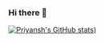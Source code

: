 ### Hi there 👋

<!--
**spriyansh/spriyansh** is a ✨ _special_ ✨ repository because its `README.md` (this file) appears on your GitHub profile.

Here are some ideas to get you started:

- 🔭 I’m currently working on ...
- 🌱 I’m currently learning ...
- 👯 I’m looking to collaborate on ...
- 🤔 I’m looking for help with ...
- 💬 Ask me about ...
- 📫 How to reach me: ...
- 😄 Pronouns: ...
- ⚡ Fun fact: ...
-->

[![Priyansh's GitHub stats](https://github-readme-stats.vercel.app/api?username=spriyansh&show_icons=true&theme=dark))](https://github.com/spriyansh/github-readme-stats)
